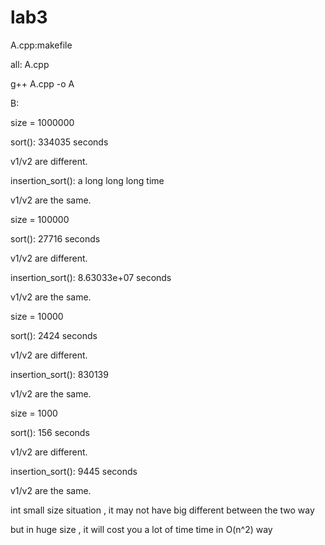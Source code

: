 # lab3
 A.cpp:makefile
 
 all: A.cpp
 
 g++ A.cpp -o A
   
 B:
 
 size = 1000000 
 
 sort(): 334035 seconds
 
 v1/v2 are different.
 
 insertion_sort(): a long long long time
 
 v1/v2 are the same.


 size = 100000
 
 sort(): 27716 seconds
 
 v1/v2 are different.
 
 insertion_sort(): 8.63033e+07 seconds
 
 v1/v2 are the same.


 size = 10000

sort(): 2424 seconds

v1/v2 are different.

insertion_sort(): 830139 

v1/v2 are the same.


 size = 1000

sort(): 156 seconds

v1/v2 are different.

insertion_sort(): 9445 seconds

v1/v2 are the same.


 int small size situation , it may not have big different between the two way

but in huge size , it will cost you a lot of time time in O(n^2) way

